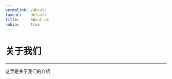 ```yaml
---
permalink: /about/
layout:    default
title:     About us
nobio:     true
---
```


# 关于我们
----------------

这里是关于我们的介绍
